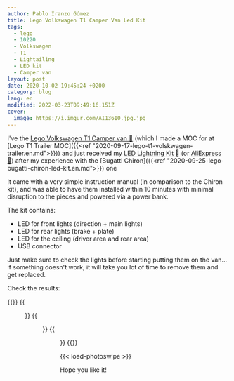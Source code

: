```yaml
---
author: Pablo Iranzo Gómez
title: Lego Volkswagen T1 Camper Van Led Kit
tags:
  - lego
  - 10220
  - Volkswagen
  - T1
  - Lightailing
  - LED kit
  - Camper van
layout: post
date: 2020-10-02 19:45:24 +0200
category: blog
lang: en
modified: 2022-03-23T09:49:16.151Z
cover:
  image: https://i.imgur.com/AI136I0.jpg.jpg
---
```


I've the [Lego Volkswagen T1 Camper van 🛒](https://www.amazon.es/dp/B00PGZP8HE?tag=redken-21) (which I made a MOC for at [Lego T1 Trailer MOC]({{<ref "2020-09-17-lego-t1-volskwagen-trailer.en.md">}})) and just received my [LED Lightning Kit 🛒](https://www.amazon.es/dp/B079LHQFYM?tag=redken-21) (or [AliExpress 🛒](https://s.click.aliexpress.com/e/_dY2hmRx)) after my experience with the [Bugatti Chiron]({{<ref "2020-09-25-lego-bugatti-chiron-led-kit.en.md">}}) one

It came with a very simple instruction manual (in comparison to the Chiron kit), and was able to have them installed within 10 minutes with minimal disruption to the pieces and powered via a power bank.

The kit contains:

- LED for front lights (direction + main lights)
- LED for rear lights (brake + plate)
- LED for the ceiling (driver area and rear area)
- USB connector

Just make sure to check the lights before starting putting them on the van... if something doesn't work, it will take you lot of time to remove them and get replaced.

Check the results:

{{<gallery>}}
{{<figure src="https://i.imgur.com/AI136I0t.jpg" link="https://i.imgur.com/AI136I0.jpg.jpg" alt="" >}}
{{<figure src="https://i.imgur.com/lT0Jte8t.jpg" link="https://i.imgur.com/lT0Jte8.jpg.jpg" alt="" >}}
{{<figure src="https://i.imgur.com/STFMxyst.jpg" link="https://i.imgur.com/STFMxys.jpg.jpg" alt="" >}}
{{</gallery>}}

{{< load-photoswipe >}}

</div>

Hope you like it!
